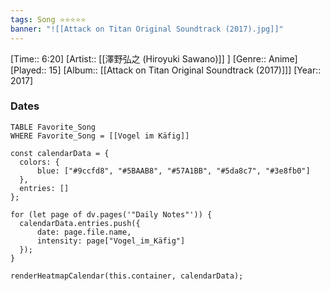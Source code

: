 ```yaml
---
tags: Song ⭐⭐⭐⭐⭐ 
banner: "![[Attack on Titan Original Soundtrack (2017).jpg]]"
---
```

[Time:: 6:20]
[Artist:: [[澤野弘之 (Hiroyuki Sawano)]] ]
[Genre:: Anime]
[Played:: 15]
[Album:: [[Attack on Titan Original Soundtrack (2017)]]]
[Year:: 2017]
### Dates
````dataview
TABLE Favorite_Song
WHERE Favorite_Song = [[Vogel im Käfig]]
````

  ```dataviewjs
const calendarData = { 
	colors: { 
		blue: ["#9ccfd8", "#5BAAB8", "#57A1BB", "#5da8c7", "#3e8fb0"] 
	}, 
	entries: [] 
}; 

for (let page of dv.pages('"Daily Notes"')) { 
	calendarData.entries.push({ 
		date: page.file.name, 
		intensity: page["Vogel_im_Käfig"]
	}); 
} 

renderHeatmapCalendar(this.container, calendarData);
```
